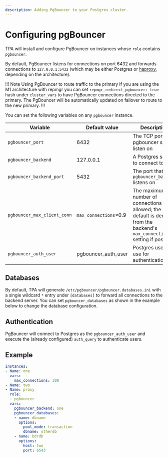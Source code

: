 ```yaml
---
description: Adding PgBouncer to your Postgres cluster.
---
```



# Configuring pgBouncer

TPA will install and configure PgBouncer on instances whose `role`
contains `pgbouncer`.

By default, PgBouncer listens for connections on port 6432 and forwards
connections to `127.0.0.1:5432` (which may be either Postgres or
[haproxy](haproxy.md), depending on the architecture).

!!! Note Using PgBouncer to route traffic to the primary
If you are using the M1 architecture with repmgr you can set
`repmgr_redirect_pgbouncer: true` hash under `cluster_vars` to have
PgBouncer connections directed to the primary. The PgBouncer will be
automatically updated on failover to route to the new primary.
!!!

You can set the following variables on any `pgbouncer` instance.

Variable | Default value | Description
---- | ---- | ----
`pgbouncer_port` | 6432 | The TCP port pgbouncer should listen on
`pgbouncer_backend` | 127.0.0.1 | A Postgres server to connect to
`pgbouncer_backend_port` | 5432 | The port that the `pgbouncer_backend` listens on
`pgbouncer_max_client_conn` | `max_connections`×0.9 | The maximum number of connections allowed; the default is derived from the backend's `max_connections` setting if possible
`pgbouncer_auth_user` | pgbouncer_auth_user | Postgres user to use for authentication

## Databases

By default, TPA will generate
`/etc/pgbouncer/pgbouncer.databases.ini` with a single wildcard `*`
entry under `[databases]` to forward all connections to the backend
server. You can set `pgbouncer_databases` as shown in the example below
to change the database configuration.

## Authentication

PgBouncer will connect to Postgres as the `pgbouncer_auth_user` and
execute the (already configured) `auth_query` to authenticate users.

## Example

```yaml
instances:
- Name: one
  vars:
    max_connections: 300
- Name: two
- Name: proxy
  role:
  - pgbouncer
  vars:
    pgbouncer_backend: one
    pgbouncer_databases:
    - name: dbname
      options:
        pool_mode: transaction
        dbname: otherdb
    - name: bdrdb
      options:
        host: two
        port: 6543
```
